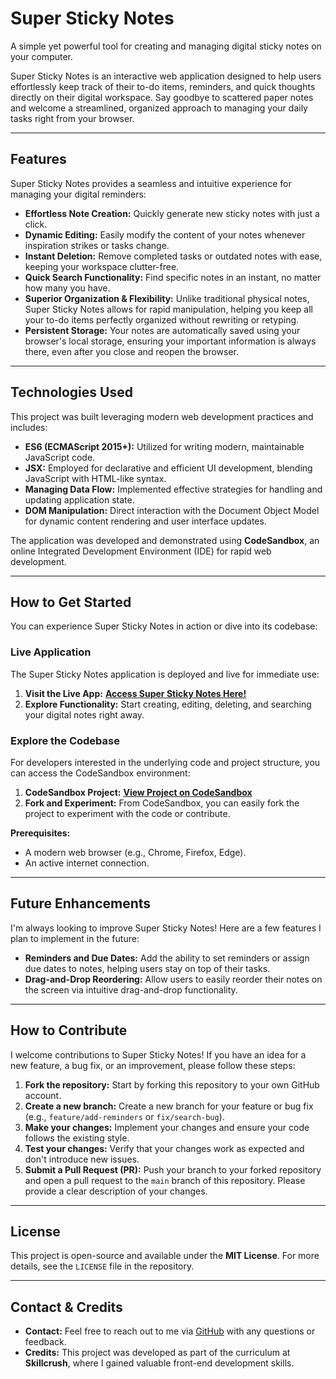 # Super Sticky Notes

A simple yet powerful tool for creating and managing digital sticky notes on your computer.

Super Sticky Notes is an interactive web application designed to help users effortlessly keep track of their to-do items, reminders, and quick thoughts directly on their digital workspace. Say goodbye to scattered paper notes and welcome a streamlined, organized approach to managing your daily tasks right from your browser.

---

## Features

Super Sticky Notes provides a seamless and intuitive experience for managing your digital reminders:

* **Effortless Note Creation:** Quickly generate new sticky notes with just a click.
* **Dynamic Editing:** Easily modify the content of your notes whenever inspiration strikes or tasks change.
* **Instant Deletion:** Remove completed tasks or outdated notes with ease, keeping your workspace clutter-free.
* **Quick Search Functionality:** Find specific notes in an instant, no matter how many you have.
* **Superior Organization & Flexibility:** Unlike traditional physical notes, Super Sticky Notes allows for rapid manipulation, helping you keep all your to-do items perfectly organized without rewriting or retyping.
* **Persistent Storage:** Your notes are automatically saved using your browser's local storage, ensuring your important information is always there, even after you close and reopen the browser.

---

## Technologies Used

This project was built leveraging modern web development practices and includes:

* **ES6 (ECMAScript 2015+):** Utilized for writing modern, maintainable JavaScript code.
* **JSX:** Employed for declarative and efficient UI development, blending JavaScript with HTML-like syntax.
* **Managing Data Flow:** Implemented effective strategies for handling and updating application state.
* **DOM Manipulation:** Direct interaction with the Document Object Model for dynamic content rendering and user interface updates.

The application was developed and demonstrated using **CodeSandbox**, an online Integrated Development Environment (IDE) for rapid web development.

---

## How to Get Started

You can experience Super Sticky Notes in action or dive into its codebase:

### Live Application

The Super Sticky Notes application is deployed and live for immediate use:

1.  **Visit the Live App:** [**Access Super Sticky Notes Here!**](https://super-sticky-notes.netlify.app/)
2.  **Explore Functionality:** Start creating, editing, deleting, and searching your digital notes right away.

### Explore the Codebase

For developers interested in the underlying code and project structure, you can access the CodeSandbox environment:

1.  **CodeSandbox Project:** [**View Project on CodeSandbox**](https://codesandbox.io/p/github/CatYoung018/Super-sticky-notes/main)
2.  **Fork and Experiment:** From CodeSandbox, you can easily fork the project to experiment with the code or contribute.

**Prerequisites:**

* A modern web browser (e.g., Chrome, Firefox, Edge).
* An active internet connection.

---

## Future Enhancements

I'm always looking to improve Super Sticky Notes! Here are a few features I plan to implement in the future:

* **Reminders and Due Dates:** Add the ability to set reminders or assign due dates to notes, helping users stay on top of their tasks.
* **Drag-and-Drop Reordering:** Allow users to easily reorder their notes on the screen via intuitive drag-and-drop functionality.

---

## How to Contribute

I welcome contributions to Super Sticky Notes! If you have an idea for a new feature, a bug fix, or an improvement, please follow these steps:

1.  **Fork the repository:** Start by forking this repository to your own GitHub account.
2.  **Create a new branch:** Create a new branch for your feature or bug fix (e.g., `feature/add-reminders` or `fix/search-bug`).
3.  **Make your changes:** Implement your changes and ensure your code follows the existing style.
4.  **Test your changes:** Verify that your changes work as expected and don't introduce new issues.
5.  **Submit a Pull Request (PR):** Push your branch to your forked repository and open a pull request to the `main` branch of this repository. Please provide a clear description of your changes.

---

## License

This project is open-source and available under the **MIT License**. For more details, see the `LICENSE` file in the repository.

---

## Contact & Credits

* **Contact:** Feel free to reach out to me via [GitHub](https://github.com/CatYoung018) with any questions or feedback.
* **Credits:** This project was developed as part of the curriculum at **Skillcrush**, where I gained valuable front-end development skills.
